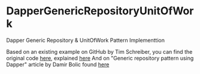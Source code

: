 # DapperGenericRepositoryUnitOfWork
Dapper Generic Repository & UnitOfWork Pattern Implementtion

Based on an existing example on GitHub by Tim Schreiber, you can find the original code [here](https://github.com/timschreiber/DapperUnitOfWork), explained [here](https://iamrufio.com/blog/2017/04/c-unit-of-work-pattern-with-dapper/) 
And on "Generic repository pattern using Dapper" article by Damir Bolic found [here](https://itnext.io/generic-repository-pattern-using-dapper-bd48d9cd7ead)
 
